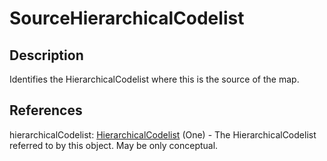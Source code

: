 
# SourceHierarchicalCodelist





## Description

Identifies the HierarchicalCodelist where this is the source of the map.




## References

hierarchicalCodelist: [HierarchicalCodelist](../HierarchicalCodelists/HierarchicalCodelist.md) (One) - The HierarchicalCodelist referred to by this object. May be only conceptual.




